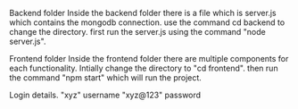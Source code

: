 Backend folder
 Inside the backend folder there is a file which is server.js which contains the mongodb connection.
 use the command cd backend to change the directory.
 first run the server.js using the command "node server.js".

Frontend folder
 Inside the frontend folder there are multiple components for each functionality.
 Intially change the directory to "cd frontend".
 then run the command "npm start" which will run the project.

 Login details. 
 "xyz" username
 "xyz@123" password
 

